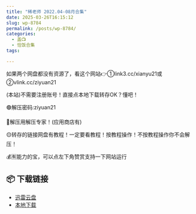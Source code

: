 ```yaml
---
title: "稀老师 2022.04-08月合集"
date: 2025-03-26T16:15:12
slug: wp-8784
permalink: /posts/wp-8784/
categories:
  - 盖📺
  - 恰饭合集
tags:

---
```


如果两个网盘都没有资源了，看这个网站👉①link3.cc/xianyu21或②vlink.cc/ziyuan21

(本站)不需要注册账号！直接点本地下载转存OK？懂吧！

🟢解压密码:ziyuan21

🔵解压用解压专家！(应用商店有)

🟡转存的链接网盘有教程！一定要看教程！按教程操作！不按教程操作你不会解压！

💰🈶能力的宝，可以点左下角赞赏支持一下网站运行

## 📦 下载链接
- [迅雷云盘](https://blziyuan21.com/pay-download/8784?key=feb71eb8f4&down_id=0)
- [本地下载](https://blziyuan21.com/pay-download/8784?key=feb71eb8f4&down_id=1)

